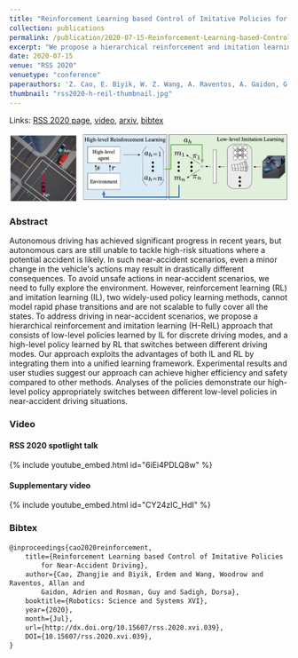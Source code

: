 ```yaml
---
title: "Reinforcement Learning based Control of Imitative Policies for Near-Accident Driving"
collection: publications
permalink: /publication/2020-07-15-Reinforcement-Learning-based-Control-of-Imitative-Policies-for-Near-Accident-Driving
excerpt: "We propose a hierarchical reinforcement and imitation learning (H-ReIL) approach for learning to drive in near-accident scenarios."
date: 2020-07-15
venue: "RSS 2020"
venuetype: "conference"
paperauthors: 'Z. Cao, E. Biyik, W. Z. Wang, A. Raventos, A. Gaidon, G. Rosman, D. Sadigh'
thumbnail: "rss2020-h-reil-thumbnail.jpg"
---
```


Links: [RSS 2020 page](https://roboticsconference.org/program/papers/39/), [video](#video), [arxiv](https://arxiv.org/abs/2007.00178), [bibtex](#bibtex)

![RSS2020 H-ReIL overview](/images/rss2020-h-reil-1.jpg)

### Abstract

Autonomous driving has achieved significant progress in recent years, but autonomous cars are still unable to tackle high-risk situations where a potential accident is likely. In such near-accident scenarios, even a minor change in the vehicle's actions may result in drastically different consequences. To avoid unsafe actions in near-accident scenarios, we need to fully explore the environment. However, reinforcement learning (RL) and imitation learning (IL), two widely-used policy learning methods, cannot model rapid phase transitions and are not scalable to fully cover all the states. To address driving in near-accident scenarios, we propose a hierarchical reinforcement and imitation learning (H-ReIL) approach that consists of low-level policies learned by IL for discrete driving modes, and a high-level policy learned by RL that switches between different driving modes. Our approach exploits the advantages of both IL and RL by integrating them into a unified learning framework. Experimental results and user studies suggest our approach can achieve higher efficiency and safety compared to other methods. Analyses of the policies demonstrate our high-level policy appropriately switches between different low-level policies in near-accident driving situations.

### Video

#### RSS 2020 spotlight talk

{% include youtube_embed.html id="6iEi4PDLQ8w" %}

#### Supplementary video

{% include youtube_embed.html id="CY24zlC_HdI" %}

### Bibtex

    @inproceedings{cao2020reinforcement,
        title={Reinforcement Learning based Control of Imitative Policies
            for Near-Accident Driving},
        author={Cao, Zhangjie and Biyik, Erdem and Wang, Woodrow and Raventos, Allan and
            Gaidon, Adrien and Rosman, Guy and Sadigh, Dorsa},
        booktitle={Robotics: Science and Systems XVI},
        year={2020},
        month={Jul},
        url={http://dx.doi.org/10.15607/rss.2020.xvi.039},
        DOI={10.15607/rss.2020.xvi.039},
    }
